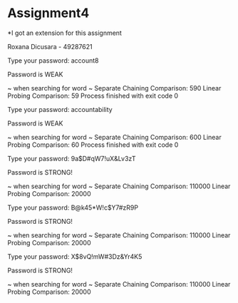# Assignment4

*I got an extension for this assignment

Roxana Dicusara - 49287621


Type your password: account8

Password is WEAK

 ~ when searching for word ~
Separate Chaining Comparison: 590
Linear Probing Comparison: 59
Process finished with exit code 0


Type your password: accountability

Password is WEAK

 ~ when searching for word ~
Separate Chaining Comparison: 600
Linear Probing Comparison: 60
Process finished with exit code 0


Type your password: 9a$D#qW7!uX&Lv3zT

Password is STRONG!

 ~ when searching for word ~
Separate Chaining Comparison: 110000
Linear Probing Comparison: 20000


Type your password: B@k45*W!c$Y7#zR9P

Password is STRONG!

 ~ when searching for word ~
Separate Chaining Comparison: 110000
Linear Probing Comparison: 20000


Type your password: X$8vQ!mW#3Dz&Yr4K5

Password is STRONG!

 ~ when searching for word ~
Separate Chaining Comparison: 110000
Linear Probing Comparison: 20000
